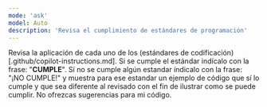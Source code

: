 ```yaml
---
mode: 'ask'
model: Auto
description: 'Revisa el cumplimiento de estándares de programación'
---
```

Revisa la aplicación de cada uno de los (estándares de codificación)[.github/copilot-instructions.md]. Si se cumple el estándar indícalo con la frase: "**CUMPLE**". Sí no se cumple algún estandar índicalo con la frase: "¡NO CUMPLE!" y muestra para ese estandar un ejemplo de código que sí lo cumple y que sea diferente al revisado con el fin de ilustrar como se puede cumplir. No ofrezcas sugerencias para mi código.
